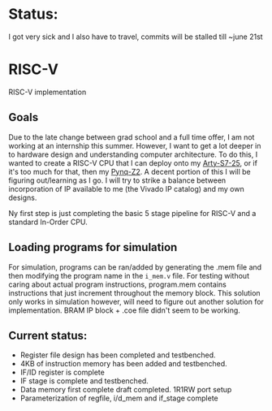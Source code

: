 # Status:
I got very sick and I also have to travel, commits will be stalled till ~june 21st

# RISC-V
RISC-V implementation

## Goals

Due to the late change between grad school and a full time offer, I am not working at an internship this summer. However, I want to get a lot deeper in to hardware design and understanding computer architecture. To do this, I wanted to create a RISC-V CPU that I can deploy onto my [Arty-S7-25](https://digilent.com/shop/arty-s7-spartan-7-fpga-development-board/), or if it's too much for that, then my [Pynq-Z2](https://www.newark.com/tul-corporation/1m1-m000127dvb/tul-pynq-z2-basic-kit-rohs-compliant/dp/69AC1754?st=tul-corporation). A decent portion of this I will be figuring out/learning as I go. I will try to strike a balance between incorporation of IP available to me (the Vivado IP catalog) and my own designs.

Ny first step is just completing the basic 5 stage pipeline for RISC-V and a standard In-Order CPU.

## Loading programs for simulation

For simulation, programs can be ran/added by generating the .mem file and then modifying the program name in the `i_mem.v` file. For testing without caring about actual program instructions, program.mem contains instructions that just increment throughout the memory block. This solution only works in simulation however, will need to figure out another solution for implementation. BRAM IP block + .coe file didn't seem to be working.

## Current status:

- Register file design has been completed and testbenched.
- 4KB of instruction memory has been added and testbenched. 
- IF/ID register is complete
- IF stage is complete and testbenched.
- Data memory first complete draft completed. 1R1RW port setup
- Parameterization of regfile, i/d_mem and if_stage complete
